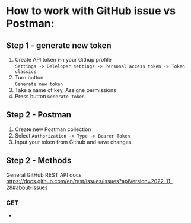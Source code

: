 # How to work with GitHub issue vs Postman:
## Step 1 - generate new token
1) Create API token i-n your Githup profile </br> `Settings -> Deleloper settings -> Personal access token -> Token classics`
2) Turn button</br> `Generate new token `
3) Take a name of key, Assigne permissions
4) Press button `Generate token`
## Step 2 - Postman
1) Create new Postman collection
2) Select `Authorization -> Type -> Bearer Token `
3) Input your token from Github and save changes
## Step 2 - Methods
General GitHub REST API docs</br> https://docs.github.com/en/rest/issues/issues?apiVersion=2022-11-28#about-issues
### GET 
- 